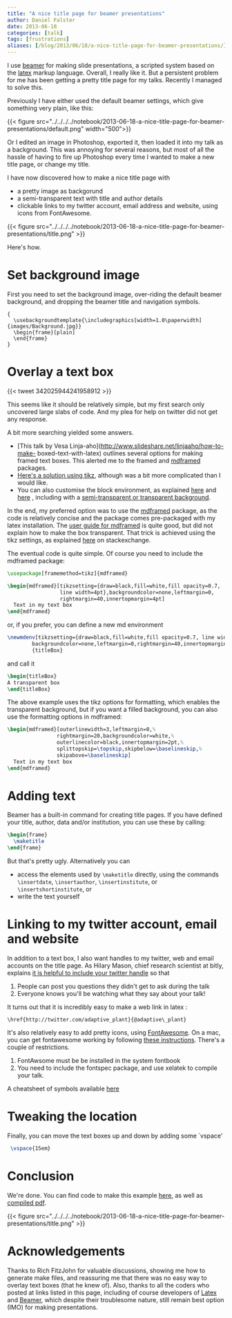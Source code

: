 ```yaml
---
title: "A nice title page for beamer presentations"
author: Daniel Falster
date: 2013-06-18
categories: [talk]
tags: [frustrations]
aliases: [/blog/2013/06/18/a-nice-title-page-for-beamer-presentations/]
---
```


I use [beamer](http://en.wikipedia.org/wiki/Beamer_%28LaTeX%29) for making slide
presentations, a scripted system based on the
[latex](http://en.wikipedia.org/wiki/LaTeX) markup language. Overall, I really like it.
But a persistent problem for me has been getting a pretty title page for my talks. Recently I
managed to solve this. <!-- more -->

Previously I have either used the default beamer settings, which give something
very plain, like this:

{{< figure src="../../../../notebook/2013-06-18-a-nice-title-page-for-beamer-presentations/default.png" width="500">}}

Or I edited an image in Photoshop, exported it, then loaded it into my talk as
a background. This was annoying for several reasons, but most of all the hassle
of having to fire up Photoshop every time I wanted to make a new title page, or
change my title.

I have now discovered how to make a nice title page with
- a pretty image as backgorund
- a semi-transparent text with title and author details
- clickable links to my twitter account, email address and website, using icons
from FontAwesome.

{{< figure src="../../../../notebook/2013-06-18-a-nice-title-page-for-beamer-presentations/title.png" >}}

Here's how.

# Set background image
First you need to set the background image, over-riding the default beamer
background, and dropping the beamer title and navigation symbols.

```
{
  \usebackgroundtemplate{\includegraphics[width=1.0\paperwidth]{images/Background.jpg}}
  \begin{frame}[plain]
  \end{frame}
}
```

# Overlay a text box

{{< tweet 342025944241958912 >}}

This seems like it should be relatively simple, but my first search only
uncovered large slabs of code. And my plea for help on twitter did not get any
response.

A bit more  searching yielded some answers.

- [This talk by Vesa Linja-aho](http://www.slideshare.net/linjaaho/how-to-make-
  boxed-text-with-latex) outlines several options for making framed text boxes. This
  alerted me to the framed and
  [mdframed](https://github.com/marcodaniel/mdframed) packages.
- [Here's a solution using tikz](http://tex.stackexchange.com/questions/53784/overlay-images-and-block-in-beamer), although was a bit more complicated than
  I would like.
- You can also customise the block environment, as explained
  [here](http://tex.stackexchange.com/questions/28760/custom-beamer-blocks) and
  [here](http://tex.stackexchange.com/questions/55596/how-to-make-partially-transparent-beamercolorbox)
  , including with a
  [semi-transparent or transparent background](http://tex.stackexchange.com/questions/18447/how-to-make-a-block-transparent-for-a-background-image).

In the end, my preferred option was to use the
[mdframed](https://github.com/marcodaniel/mdframed) package, as the code is
relatively concise and the package comes pre-packaged with my latex
installation. The
[user guide for mdframed](http://cloud.github.com/downloads/marcodaniel/mdframed/mdframed.pdf)
is quite good, but did not explain how to make the box transparent. That trick
is achieved using the tikz settings, as explained
[here](http://tex.stackexchange.com/questions/38281/transparent-background-for-mdframed-environment/38298#38298)
on stackexchange.

The eventual code is quite simple. Of course you need to include the mdframed package:

```latex
\usepackage[framemethod=tikz]{mdframed}

\begin{mdframed}[tikzsetting={draw=black,fill=white,fill opacity=0.7,
				 line width=4pt},backgroundcolor=none,leftmargin=0,
				 rightmargin=40,innertopmargin=4pt]
  Text in my text box
\end{mdframed}
```
or, if you prefer, you can define a new md environment

```latex
\newmdenv[tikzsetting={draw=black,fill=white,fill opacity=0.7, line width=4pt},
		backgroundcolor=none,leftmargin=0,rightmargin=40,innertopmargin=4pt]
		{titleBox}
```
and call it

```latex
\begin{titleBox}
A transparent box
\end{titleBox}
```
The above example uses the tikz options for formatting, which enables the
transparent background, but if you want a filled background, you can also use
the formatting options in mdframed:

```latex
\begin{mdframed}[outerlinewidth=3,leftmargin=0,%
				rightmargin=20,backgroundcolor=white,%
				outerlinecolor=black,innertopmargin=2pt,%
				splittopskip=\topskip,skipbelow=\baselineskip,%
				skipabove=\baselineskip]
  Text in my text box
\end{mdframed}
```
# Adding text

Beamer has a built-in command for creating title pages. If you have defined your
title, author, data and/or institution, you can use these by calling:

```latex
\begin{frame}
  \maketitle
\end{frame}
```

But that's pretty ugly. Alternatively you can

- access the elements used by   `\maketitle` directly, using the commands
`\insertdate`, `\insertauthor`, `\insertinstitute`, or `\insertshortinstitute`,
or
-  write the text yourself

# Linking to my twitter account, email and website

In addition to a text box, I also want handles to my twitter, web and email
accounts on the title page. As Hilary Mason, chief research scientist at bitly,
explains
[it is helpful to include your twitter handle](http://www.hilarymason.com/speaking/speaking-title-slides-twitter-you-win/)
so that

1. People can post you questions they didn't get to ask during the talk
2. Everyone knows you'll be watching what they say about your talk!

It turns out that it is incredibly easy to make a web link in latex :

```
\href{http://twitter.com/adaptive_plant}{@adaptive\_plant}
```

It's also relatively easy to add pretty icons, using
[FontAwesome](http://fortawesome.github.io/Font-Awesome/). On a mac, you can get
fontawesome working by following [these
instructions](https://coderwall.com/p/r67dyq). There's a couple of restrictions.

1. FontAwsome must be be installed in the system fontbook
2. You need to include the fontspec package, and use xelatek to compile your talk.

A cheatsheet of symbols available [here](http://fortawesome.github.io/Font-Awesome/cheatsheet/)

# Tweaking the location

Finally, you can move the text boxes up and down by adding some `vspace'

```latex
 \vspace{15em}
```

# Conclusion

We're done. You can find code to make this example
[here](https://github.com/dfalster/BeamerTitleSlide), as well as [compiled
pdf](https://github.com/dfalster/BeamerTitleSlide/blob/master/slides.pdf?raw=true).

{{< figure src="../../../../notebook/2013-06-18-a-nice-title-page-for-beamer-presentations/title.png" >}}

# Acknowledgements

Thanks to Rich FitzJohn for valuable discussions, showing me how to generate
make files, and reassuring me that there was no easy way to overlay text boxes
(that he knew of). Also, thanks to all the coders who posted at links listed in
this page, including of course developers of
[Latex](http://en.wikipedia.org/wiki/LaTeX) and
[Beamer](http://en.wikipedia.org/wiki/Beamer_%28LaTeX%29), which despite their
troublesome nature, still remain best option (IMO) for making presentations.

